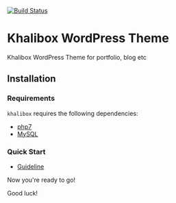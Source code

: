 [![Build Status](https://travis-ci.org/Automattic/_s.svg?branch=master)](https://travis-ci.org/Automattic/_s)

Khalibox WordPress Theme
===

Khalibox WordPress Theme for portfolio, blog etc



Installation
---------------

### Requirements

`khalibox` requires the following dependencies:

- [php7](https://www.php.net/)
- [MySQL](https://www.mysql.com/)

### Quick Start

- [Guideline]( https://wordpress.org/documentation/article/how-to-install-wordpress/ )




Now you're ready to go!

Good luck!
